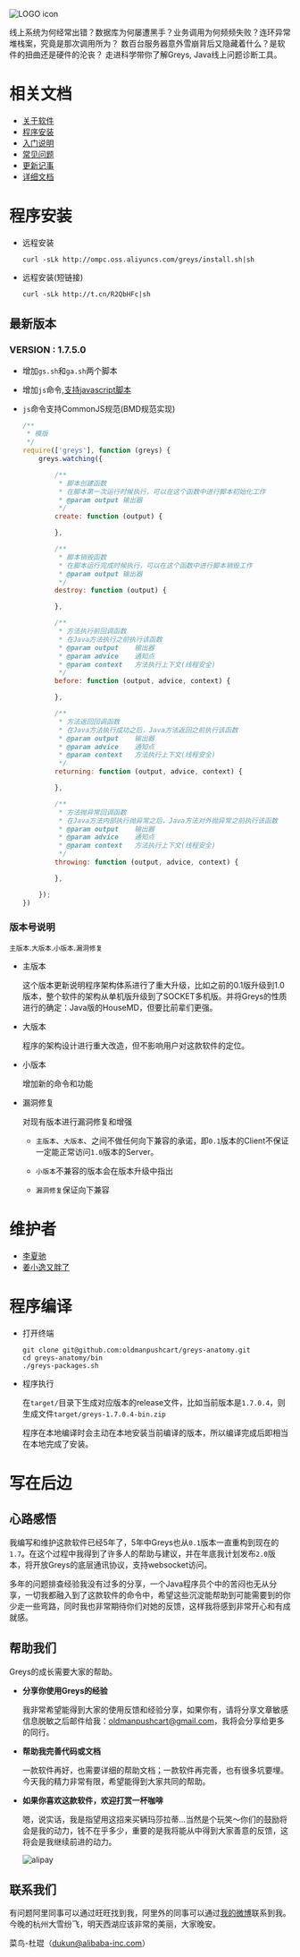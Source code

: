 ![LOGO icon](https://raw.githubusercontent.com/oldmanpushcart/images/master/greys/greys-logo-readme.png)

>
线上系统为何经常出错？数据库为何屡遭黑手？业务调用为何频频失败？连环异常堆栈案，究竟是那次调用所为？
数百台服务器意外雪崩背后又隐藏着什么？是软件的扭曲还是硬件的沦丧？
走进科学带你了解Greys, Java线上问题诊断工具。

# 相关文档

* [关于软件](https://github.com/oldmanpushcart/greys-anatomy/wiki/Home)
* [程序安装](https://github.com/oldmanpushcart/greys-anatomy/wiki/installing)
* [入门说明](https://github.com/oldmanpushcart/greys-anatomy/wiki/Getting-Started)
* [常见问题](https://github.com/oldmanpushcart/greys-anatomy/wiki/FAQ)
* [更新记事](https://github.com/oldmanpushcart/greys-anatomy/wiki/Chronicle)
* [详细文档](https://github.com/oldmanpushcart/greys-anatomy/wiki/greys-pdf)

# 程序安装

- 远程安装

  ```shell
  curl -sLk http://ompc.oss.aliyuncs.com/greys/install.sh|sh
  ```
  
- 远程安装(短链接)
  
  ```shell
  curl -sLk http://t.cn/R2QbHFc|sh
  ```

## 最新版本

### **VERSION :** 1.7.5.0

- 增加`gs.sh`和`ga.sh`两个脚本
- 增加`js`命令,[支持javascript脚本](https://github.com/oldmanpushcart/greys-anatomy/wiki/JavaScriptSupport)
- `js`命令支持CommonJS规范(BMD规范实现)

  ```javascript
  /**
   * 模版
   */
  require(['greys'], function (greys) {
      greys.watching({
  
          /**
           * 脚本创建函数
           * 在脚本第一次运行时候执行，可以在这个函数中进行脚本初始化工作
           * @param output 输出器
           */
          create: function (output) {
  
          },
  
          /**
           * 脚本销毁函数
           * 在脚本运行完成时候执行，可以在这个函数中进行脚本销毁工作
           * @param output 输出器
           */
          destroy: function (output) {
  
          },
  
          /**
           * 方法执行前回调函数
           * 在Java方法执行之前执行该函数
           * @param output    输出器
           * @param advice    通知点
           * @param context   方法执行上下文(线程安全)
           */
          before: function (output, advice, context) {
  
          },
  
          /**
           * 方法返回回调函数
           * 在Java方法执行成功之后，Java方法返回之前执行该函数
           * @param output    输出器
           * @param advice    通知点
           * @param context   方法执行上下文(线程安全)
           */
          returning: function (output, advice, context) {
  
          },
  
          /**
           * 方法抛异常回调函数
           * 在Java方法内部执行抛异常之后，Java方法对外抛异常之前执行该函数
           * @param output    输出器
           * @param advice    通知点
           * @param context   方法执行上下文(线程安全)
           */
          throwing: function (output, advice, context) {
  
          },
  
      });
  })
  ```

### 版本号说明

`主版本`.`大版本`.`小版本`.`漏洞修复`

* 主版本

  这个版本更新说明程序架构体系进行了重大升级，比如之前的0.1版升级到1.0版本，整个软件的架构从单机版升级到了SOCKET多机版。并将Greys的性质进行的确定：Java版的HouseMD，但要比前辈们更强。

* 大版本

  程序的架构设计进行重大改造，但不影响用户对这款软件的定位。

* 小版本

  增加新的命令和功能

* 漏洞修复

  对现有版本进行漏洞修复和增强
  
  - `主版本`、`大版本`、之间不做任何向下兼容的承诺，即`0.1`版本的Client不保证一定能正常访问`1.0`版本的Server。

  - `小版本`不兼容的版本会在版本升级中指出

  - `漏洞修复`保证向下兼容

# 维护者

* [李夏驰](http://www.weibo.com/vlinux)
* [姜小逸又胖了](http://weibo.com/chengtd)


# 程序编译

- 打开终端

  ```shell
  git clone git@github.com:oldmanpushcart/greys-anatomy.git
  cd greys-anatomy/bin
  ./greys-packages.sh
  ```
  
- 程序执行

  在`target/`目录下生成对应版本的release文件，比如当前版本是`1.7.0.4`，则生成文件`target/greys-1.7.0.4-bin.zip`
  
  程序在本地编译时会主动在本地安装当前编译的版本，所以编译完成后即相当在本地完成了安装。
  
  
# 写在后边

## 心路感悟

我编写和维护这款软件已经5年了，5年中Greys也从`0.1`版本一直重构到现在的`1.7`。在这个过程中我得到了许多人的帮助与建议，并在年底我计划发布`2.0`版本，将开放Greys的底层通讯协议，支持websocket访问。

多年的问题排查经验我没有过多的分享，一个Java程序员个中的苦闷也无从分享，一切我都融入到了这款软件的命令中，希望这些沉淀能帮助到可能需要到的你少走一些弯路，同时我也非常期待你们对她的反馈，这样我将感到非常开心和有成就感。

## 帮助我们

Greys的成长需要大家的帮助。

- **分享你使用Greys的经验**

   我非常希望能得到大家的使用反馈和经验分享，如果你有，请将分享文章敏感信息脱敏之后邮件给我：[oldmanpushcart@gmail.com](mailto:oldmanpushcart@gmail.com)，我将会分享给更多的同行。

- **帮助我完善代码或文档**

  一款软件再好，也需要详细的帮助文档；一款软件再完善，也有很多坑要埋。今天我的精力非常有限，希望能得到大家共同的帮助。

- **如果你喜欢这款软件，欢迎打赏一杯咖啡**

  嗯，说实话，我是指望用这招来买辆玛莎拉蒂...当然是个玩笑～你们的鼓励将会是我的动力，钱不在乎多少，重要的是我将能从中得到大家善意的反馈，这将会是我继续前进的动力。
  
  ![alipay](https://raw.githubusercontent.com/oldmanpushcart/images/master/alipay-vlinux.png)

## 联系我们

有问题阿里同事可以通过旺旺找到我，阿里外的同事可以通过[我的微博](http://weibo.com/vlinux)联系到我。今晚的杭州大雪纷飞，明天西湖应该非常的美丽，大家晚安。

菜鸟-杜琨（dukun@alibaba-inc.com）
  
